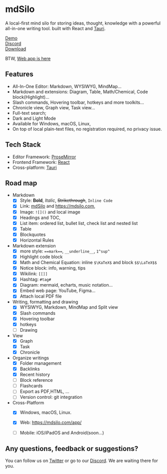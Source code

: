 
# mdSilo

A local-first mind silo for storing ideas, thought, knowledge with a powerful all-in-one writing tool. built with React and [Tauri](https://github.com/tauri-apps). 

[Demo](https://mdsilo.com/app/demo)    
[Discord](https://discord.gg/EXYSEHRTFt)  
[Download](https://github.com/danloh/mdSilo-app/releases) 

BTW, [Web app is here](https://mdsilo.com/app)

## Features

- All-In-One Editor: Markdown, WYSIWYG, MindMap... 
- Markdown and extensions: Diagram, Table, Math/Chemical, Code block(Highlight)...   
- Slash commands, Hovering toolbar, hotkeys and more toolkits...   
- Chronicle view, Graph view, Task view... 
- Full-text search; 
- Dark and Light Mode
- Available for Windows, macOS, Linux, 
- On top of local plain-text files, no registration required, no privacy issue. 

## Tech Stack

- Editor Framework: [ProseMirror](https://prosemirror.net/)      
- Frontend Framework: [React](https://reactjs.org/)  
- Cross-platform:  [Tauri](https://tauri.studio/) 

## Road map 

- Markdown
  - [X] Style: **Bold**, *Italic*, ~~Strikethrough~~, `Inline Code`
  - [X] Link: [mdSilo](https://mdsilo.com) and <https://mdsilo.com>, 
  - [X] Image: `![]()` and local image 
  - [X] Headings and TOC, 
  - [X] List item: ordered list, bullet list, check list and nested list
  - [X] Table
  - [X] Blockquotes  
  - [X] Horizontal Rules 

- Markdown extension
  - [X] more style: `==mark==`, `__underline__`, `1^sup^`
  - [X] Highlight code block  
  - [X] Math and Chemical Equation: inline `$\KaTeX$` and block `$$\LaTeX$$` 
  - [X] Notice block: info, warning, tips 
  - [X] Wikilink: `[[]]` 
  - [X] Hashtag: `#tag#` 
  - [X] Diagram: mermaid, echarts, music notation... 
  - [X] Embed web page: YouTube, Figma... 
  - [X] Attach local PDF file 

- Writing, formatting and drawing 
  - [X] WYSIWYG, Markdown, MindMap and Split view 
  - [X] Slash commands  
  - [X] Hovering toolbar
  - [X] hotkeys 
  - [ ] Drawing  

- View
  - [X] Graph
  - [X] Task
  - [X] Chronicle 

- Organize writings
  - [X] Folder management 
  - [X] Backlinks 
  - [X] Recent history 
  - [ ] Block reference  
  - [ ] Flashcards 
  - [ ] Export as PDF,HTML, ... 
  - [ ] Version control: git integration 

- Cross-Platform 
  - [x] Windows, macOS, Linux. 
  - [X] Web: https://mdsilo.com/app/ 
  - [ ] Mobile: iOS/iPadOS and Android(soon...)


## Any questions, feedback or suggestions?

You can follow us on [Twitter](https://twitter.com/mdsiloapp) or go to our [Discord](https://discord.gg/EXYSEHRTFt). We are waiting there for you.
